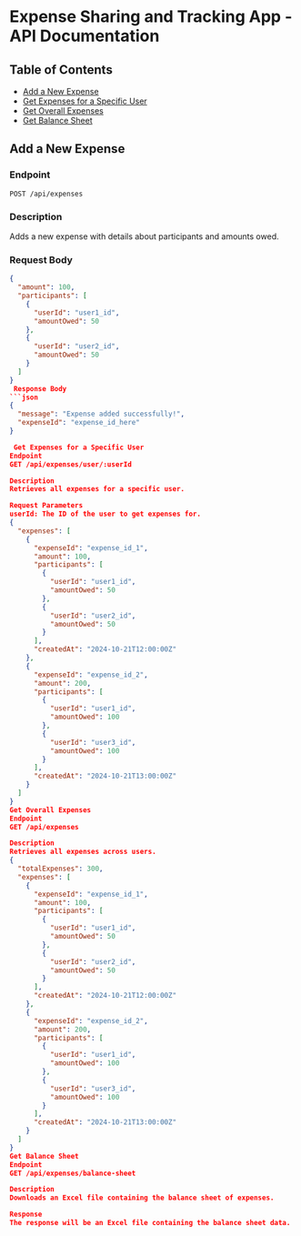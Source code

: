 # Expense Sharing and Tracking App - API Documentation

## Table of Contents
- [Add a New Expense](#add-a-new-expense)
- [Get Expenses for a Specific User](#get-expenses-for-a-specific-user)
- [Get Overall Expenses](#get-overall-expenses)
- [Get Balance Sheet](#get-balance-sheet)

## Add a New Expense

### Endpoint
`POST /api/expenses`

### Description
Adds a new expense with details about participants and amounts owed.

### Request Body
```json
{
  "amount": 100,
  "participants": [
    {
      "userId": "user1_id",
      "amountOwed": 50
    },
    {
      "userId": "user2_id",
      "amountOwed": 50
    }
  ]
}
 Response Body
```json
{
  "message": "Expense added successfully!",
  "expenseId": "expense_id_here"
}

 Get Expenses for a Specific User
Endpoint
GET /api/expenses/user/:userId

Description
Retrieves all expenses for a specific user.

Request Parameters
userId: The ID of the user to get expenses for.
{
  "expenses": [
    {
      "expenseId": "expense_id_1",
      "amount": 100,
      "participants": [
        {
          "userId": "user1_id",
          "amountOwed": 50
        },
        {
          "userId": "user2_id",
          "amountOwed": 50
        }
      ],
      "createdAt": "2024-10-21T12:00:00Z"
    },
    {
      "expenseId": "expense_id_2",
      "amount": 200,
      "participants": [
        {
          "userId": "user1_id",
          "amountOwed": 100
        },
        {
          "userId": "user3_id",
          "amountOwed": 100
        }
      ],
      "createdAt": "2024-10-21T13:00:00Z"
    }
  ]
}
Get Overall Expenses
Endpoint
GET /api/expenses

Description
Retrieves all expenses across users.
{
  "totalExpenses": 300,
  "expenses": [
    {
      "expenseId": "expense_id_1",
      "amount": 100,
      "participants": [
        {
          "userId": "user1_id",
          "amountOwed": 50
        },
        {
          "userId": "user2_id",
          "amountOwed": 50
        }
      ],
      "createdAt": "2024-10-21T12:00:00Z"
    },
    {
      "expenseId": "expense_id_2",
      "amount": 200,
      "participants": [
        {
          "userId": "user1_id",
          "amountOwed": 100
        },
        {
          "userId": "user3_id",
          "amountOwed": 100
        }
      ],
      "createdAt": "2024-10-21T13:00:00Z"
    }
  ]
}
Get Balance Sheet
Endpoint
GET /api/expenses/balance-sheet

Description
Downloads an Excel file containing the balance sheet of expenses.

Response
The response will be an Excel file containing the balance sheet data.
